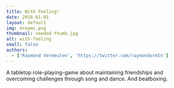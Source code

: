 ```yaml
---
title: With Feeling!
date: 2018-01-01
layout: default
img: dreams.png
thumbnail: needed-thumb.jpg
alt: with-feeling
small: false
authors:
  - ['Raymond Vermeulen', 'https://twitter.com/raymondvrmln']
---
```


A tabletop role-playing-game about maintaining friendships and overcoming challenges through song and dance. And beatboxing.
